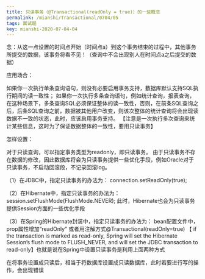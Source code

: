 ```yaml
---
title: 只读事务（@Transactional(readOnly = true)）的一些概念
permalink: /mianshi/Transactional/0704/05
tags: 面试题
key: mianshi-2020-07-04-04
---
```


念：从这一点设置的时间点开始（时间点a）到这个事务结束的过程中，其他事务所提交的数据，该事务将看不见！（查询中不会出现别人在时间点a之后提交的数据）



应用场合：

如果你一次执行单条查询语句，则没有必要启用事务支持，数据库默认支持SQL执行期间的读一致性；
如果你一次执行多条查询语句，例如统计查询，报表查询，在这种场景下，多条查询SQL必须保证整体的读一致性，否则，在前条SQL查询之后，后条SQL查询之前，数据被其他用户改变，则该次整体的统计查询将会出现读数据不一致的状态，此时，应该启用事务支持。
【注意是一次执行多次查询来统计某些信息，这时为了保证数据整体的一致性，要用只读事务】



怎样设置：

对于只读查询，可以指定事务类型为readonly，即只读事务。
由于只读事务不存在数据的修改，因此数据库将会为只读事务提供一些优化手段，例如Oracle对于只读事务，不启动回滚段，不记录回滚log。

（1）在JDBC中，指定只读事务的办法为： connection.setReadOnly(true);

（2）在Hibernate中，指定只读事务的办法为： session.setFlushMode(FlushMode.NEVER);
此时，Hibernate也会为只读事务提供Session方面的一些优化手段

（3）在Spring的Hibernate封装中，指定只读事务的办法为： bean配置文件中，prop属性增加“readOnly”
或者用注解方式@Transactional(readOnly=true)
【 if the transaction is marked as read-only, Spring will set the Hibernate Session’s flush mode to FLUSH_NEVER,
and will set the JDBC transaction to read-only】也就是说在Spring中设置只读事务是利用上面两种方式



在将事务设置成只读后，相当于将数据库设置成只读数据库，此时若要进行写的操作，会出现错误
